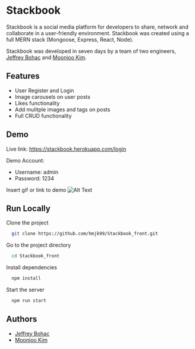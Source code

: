 
# Stackbook 

Stackbook is a social media platform for developers to share, network and collaborate in a user-friendly environment. Stackbook was created using a full MERN stack (Mongoose, Express, React, Node).

Stackbook was developed in seven days by a team of two engineers, 
[Jeffrey Bohac](https://github.com/jdbohac) and [Moonjoo Kim](https://github.com/hmjk99). 

## Features

- User Register and Login
- Image carousels on user posts 
- Likes functionality 
- Add mulitple images and tags on posts
- Full CRUD functionality

## Demo

Live link: https://stackbook.herokuapp.com/login

Demo Account: 

- Username: admin
- Password: 1234

Insert gif or link to demo
![Alt Text](https://media.giphy.com/media/v1.Y2lkPTc5MGI3NjExNmFhMTI1MDQxYjRjZjVkZDdjOTA2MTE2YTAxMDBhNWU0MGYyNjY1YyZlcD12MV9pbnRlcm5hbF9naWZzX2dpZklkJmN0PWc/yNKx7G5V0GvJfP0ktj/giphy.gif)

## Run Locally

Clone the project

```bash
  git clone https://github.com/hmjk99/Stackbook_front.git
```

Go to the project directory

```bash
  cd Stackbook_front
```

Install dependencies

```bash
  npm install
```

Start the server

```bash
  npm run start
```


## Authors

- [Jeffrey Bohac](https://github.com/jdbohac)
- [Moonjoo Kim](https://github.com/hmjk99)

